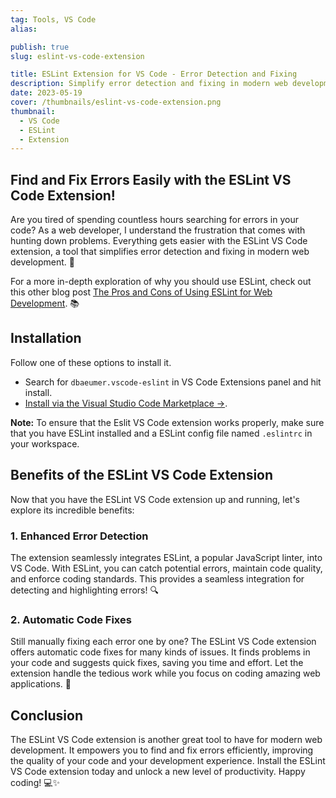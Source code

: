 ```yaml
---
tag: Tools, VS Code
alias:

publish: true
slug: eslint-vs-code-extension

title: ESLint Extension for VS Code - Error Detection and Fixing
description: Simplify error detection and fixing in modern web development with the ESLint VS Code extension. Find out how it enhances code quality and saves you time. 🚀
date: 2023-05-19
cover: /thumbnails/eslint-vs-code-extension.png
thumbnail:
  - VS Code
  - ESLint
  - Extension
---
```


## Find and Fix Errors Easily with the ESLint VS Code Extension!

Are you tired of spending countless hours searching for errors in your code? As a web developer, I understand the frustration that comes with hunting down problems. Everything gets easier with the ESLint VS Code extension, a tool that simplifies error detection and fixing in modern web development. 🚀

For a more in-depth exploration of why you should use ESLint, check out this other blog post [The Pros and Cons of Using ESLint for Web Development](https://www.franciscomoretti.com/blog/the-pros-and-cons-of-using-eslint). 📚

## Installation
Follow one of these options to install it. 
-  Search for `dbaeumer.vscode-eslint` in VS Code Extensions panel and hit install.
- [Install via the Visual Studio Code Marketplace →](https://marketplace.visualstudio.com/items?itemName=dbaeumer.vscode-eslint).

**Note:** To ensure that the Eslit VS Code extension works properly, make sure that you have ESLint installed and a ESLint config file named `.eslintrc` in your workspace.

## Benefits of the ESLint VS Code Extension

Now that you have the ESLint VS Code extension up and running, let's explore its incredible benefits:

### 1. Enhanced Error Detection

The extension seamlessly integrates ESLint, a popular JavaScript linter, into VS Code. With ESLint, you can catch potential errors, maintain code quality, and enforce coding standards. This provides a seamless integration for detecting and highlighting errors! 🔍

### 2. Automatic Code Fixes

Still manually fixing each error one by one? The ESLint VS Code extension offers automatic code fixes for many kinds of issues. It finds problems in your code and suggests quick fixes, saving you time and effort. Let the extension handle the tedious work while you focus on coding amazing web applications. 💪

## Conclusion

The ESLint VS Code extension is another great tool to have for modern web development. It empowers you to find and fix errors efficiently, improving the quality of your code and your development experience. Install the ESLint VS Code extension today and unlock a new level of productivity. Happy coding! 💻✨